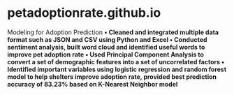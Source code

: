 # petadoptionrate.github.io
 Modeling for Adoption Prediction
 <b/>
  <b/>
•	Cleaned and integrated multiple data format such as JSON and CSV using Python and Excel
 <b/>
•	Conducted sentiment analysis, built word cloud and identified useful words to improve pet adoption rate
 <b/>
•	Used Principal Component Analysis to convert a set of demographic features into a set of uncorrelated factors
 <b/>
•	Identified important variables using logistic regression and random forest model to help shelters improve adoption rate, provided best prediction accuracy of 83.23% based on K-Nearest Neighbor model
 <b/>
